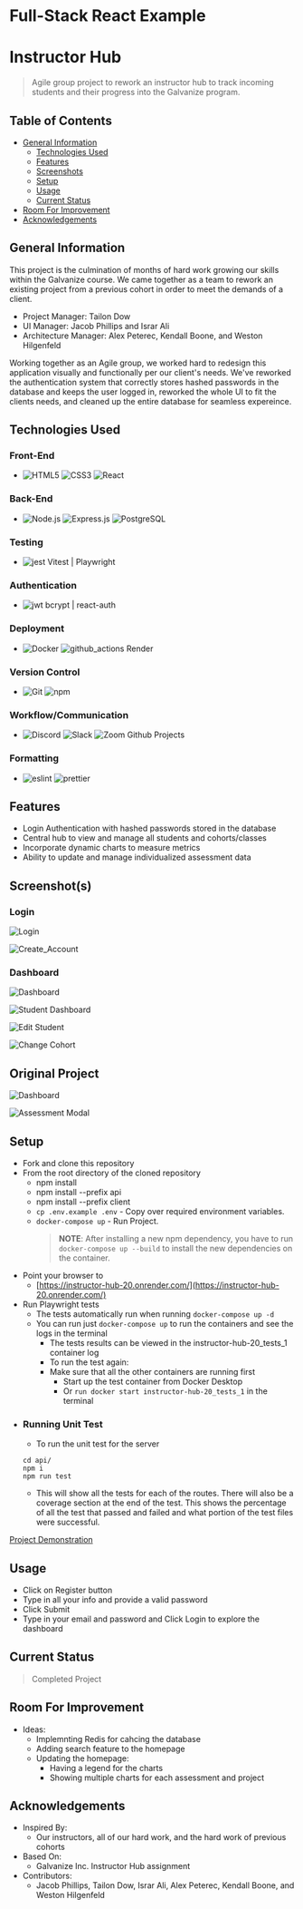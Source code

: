 # Full-Stack React Example

# Instructor Hub

> Agile group project to rework an instructor hub to track incoming students and their progress into the Galvanize program.

## Table of Contents

- [General Information](#general-information)
  - [Technologies Used](#technologies-used)
  - [Features](#features)
  - [Screenshots](#screenshots)
  - [Setup](#setup)
  - [Usage](#usage)
  - [Current Status](#current-status)
- [Room For Improvement](#room-for-improvement)
- [Acknowledgements](#acknowledgements)

## General Information

This project is the culmination of months of hard work growing our skills within the Galvanize course. We came together as a team to rework an existing project from a previous cohort in order to meet the demands of a client.

- Project Manager: Tailon Dow
- UI Manager: Jacob Phillips and Israr Ali
- Architecture Manager: Alex Peterec, Kendall Boone, and Weston Hilgenfeld

Working together as an Agile group, we worked hard to redesign this application visually and functionally per our client's needs. We've reworked the authentication system that correctly stores hashed passwords in the database and keeps the user logged in, reworked the whole UI to fit the clients needs, and cleaned up the entire database for seamless expereince.

## Technologies Used

### Front-End
- ![HTML5](https://img.shields.io/badge/HTML5-E34F26?style=for-the-badge&logo=html5&logoColor=white) ![CSS3](https://img.shields.io/badge/CSS3-1572B6?style=for-the-badge&logo=css3&logoColor=white) ![React](https://img.shields.io/badge/React-20232A?style=for-the-badge&logo=react&logoColor=61DAF)

### Back-End
- ![Node.js](https://img.shields.io/badge/Node.js-43853D?style=for-the-badge&logo=node.js&logoColor=white) ![Express.js](https://img.shields.io/badge/Express.js-404D59?style=for-the-badge) ![PostgreSQL](https://img.shields.io/badge/PostgreSQL-316192?style=for-the-badge&logo=postgresql&logoColor=white)

### Testing
- ![jest](https://img.shields.io/badge/Jest-323330?style=for-the-badge&logo=Jest&logoColor=white) Vitest | Playwright

### Authentication
- ![jwt](https://img.shields.io/badge/json%20web%20tokens-323330?style=for-the-badge&logo=json-web-tokens&logoColor=pink) bcrypt | react-auth

### Deployment
- ![Docker](https://img.shields.io/badge/docker-%230db7ed.svg?style=for-the-badge&logo=docker&logoColor=white) ![github_actions](https://img.shields.io/badge/GitHub_Actions-2088FF?style=for-the-badge&logo=github-actions&logoColor=white) Render 

### Version Control
- ![Git](https://img.shields.io/badge/GIT-E44C30?style=for-the-badge&logo=git&logoColor=white) ![npm](https://img.shields.io/badge/npm-CB3837?style=for-the-badge&logo=npm&logoColor=white)

### Workflow/Communication
- ![Discord](https://img.shields.io/badge/Discord-7289DA?style=for-the-badge&logo=discord&logoColor=white) ![Slack](https://img.shields.io/badge/Slack-4A154B?style=for-the-badge&logo=slack&logoColor=white) ![Zoom](https://img.shields.io/badge/Zoom-2D8CFF?style=for-the-badge&logo=zoom&logoColor=white)  Github Projects

### Formatting
- ![eslint](https://img.shields.io/badge/eslint-3A33D1?style=for-the-badge&logo=eslint&logoColor=white) ![prettier](https://img.shields.io/badge/prettier-1A2C34?style=for-the-badge&logo=prettier&logoColor=F7BA3E)

## Features

- Login Authentication with hashed passwords stored in the database
- Central hub to view and manage all students and cohorts/classes
- Incorporate dynamic charts to measure metrics
- Ability to update and manage individualized assessment data

## Screenshot(s)

### Login

![Login](https://github.com/gschool-blue-ocean/instructor-hub-20/assets/121460844/221a658d-77f4-4532-8607-defd20ae346d)

![Create_Account](https://github.com/gschool-blue-ocean/instructor-hub-20/assets/121460844/c9815872-dddc-40cd-9dc0-1d15c7f1f045)

### Dashboard

![Dashboard](https://github.com/gschool-blue-ocean/instructor-hub-20/assets/121460844/73214644-1cde-4372-8426-7b1c1c4a21cd)
 
![Student Dashboard](https://github.com/gschool-blue-ocean/instructor-hub-20/assets/121460844/f514dee6-94b2-43ff-8daa-7139ab1462ed)

![Edit Student](https://github.com/gschool-blue-ocean/instructor-hub-20/assets/121460844/ffe12a08-f2d1-4646-a0ba-0204f731c33f)

![Change Cohort](https://github.com/gschool-blue-ocean/instructor-hub-20/assets/121460844/96124ed9-235e-4e86-a375-c0604a321dc5)


## Original Project 

![Dashboard](https://github.com/gschool-blue-ocean/instructor-hub-20/assets/121460844/4b4a108c-2b8e-4b94-b6f5-1fac12f1bf80)

![Assessment Modal](https://github.com/gschool-blue-ocean/instructor-hub-20/assets/121460844/828ae242-f946-4e12-a5e8-b978aaf115c1)


## Setup

- Fork and clone this repository
- From the root directory of the cloned repository
  - npm install
  - npm install --prefix api
  - npm install --prefix client
  - `cp .env.example .env` - Copy over required environment variables.
  - `docker-compose up` - Run Project.
    > **NOTE**: After installing a new npm dependency, you have to run `docker-compose up --build` to install the new dependencies on the container.
- Point your browser to
  - [https://instructor-hub-20.onrender.com/](https://instructor-hub-20.onrender.com/)
- Run Playwright tests
	- The tests automatically run when running `docker-compose up -d`
  - You can run just `docker-compose up` to run the containers and see the logs in the terminal
	- The tests results can be viewed in the instructor-hub-20_tests_1 container log
	- To run the test again:
    - Make sure that all the other containers are running first
		- Start up the test container from Docker Desktop
		- Or `run docker start instructor-hub-20_tests_1` in the terminal
- ### Running Unit Test
	- To run the unit test for the server
 	````
  	cd api/
  	npm i
  	npm run test
  	````
  - This will show all the tests for each of the routes.  There will also be a coverage section at the end of the test. This shows the percentage of all the test that passed and failed and what portion of the test files were successful. 


[Project Demonstration](https://instructor-hub-20.onrender.com/)

## Usage

- Click on Register button
- Type in all your info and provide a valid password
- Click Submit
- Type in your email and password and Click Login to explore the dashboard

## Current Status

> Completed Project

## Room For Improvement

- Ideas:
  - Implemnting Redis for cahcing the database
  - Adding search feature to the homepage
  - Updating the homepage:
  	- Having a legend for the charts
  	- Showing multiple charts for each assessment and project

## Acknowledgements

- Inspired By:
  - Our instructors, all of our hard work, and the hard work of previous cohorts
- Based On:
  - Galvanize Inc. Instructor Hub assignment
- Contributors:
  - Jacob Phillips, Tailon Dow, Israr Ali, Alex Peterec, Kendall Boone, and Weston Hilgenfeld

